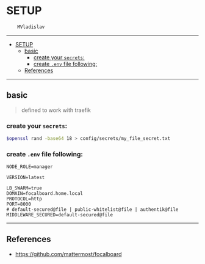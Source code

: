 # SETUP

```sh
    MVladislav
```

---

- [SETUP](#setup)
  - [basic](#basic)
    - [create your `secrets`:](#create-your-secrets)
    - [create `.env` file following:](#create-env-file-following)
  - [References](#references)

---

## basic

> defined to work with traefik

### create your `secrets`:

```sh
$openssl rand -base64 18 > config/secrets/my_file_secret.txt
```

### create `.env` file following:

```env
NODE_ROLE=manager

VERSION=latest

LB_SWARM=true
DOMAIN=focalboard.home.local
PROTOCOL=http
PORT=8000
# default-secured@file | public-whitelist@file | authentik@file
MIDDLEWARE_SECURED=default-secured@file
```

---

## References

- <https://github.com/mattermost/focalboard>
